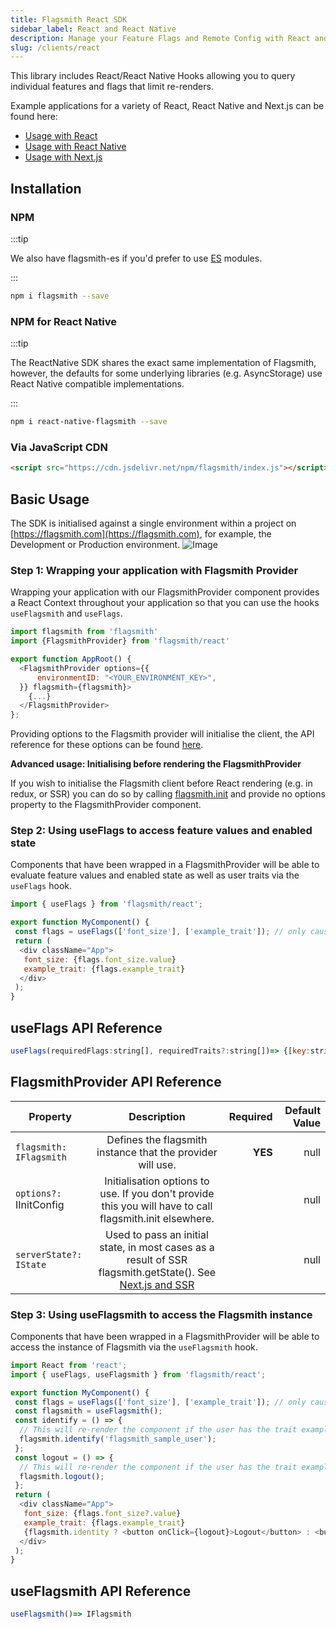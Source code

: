 ```yaml
---
title: Flagsmith React SDK
sidebar_label: React and React Native
description: Manage your Feature Flags and Remote Config with React and React Native Hooks.
slug: /clients/react
---
```


This library includes React/React Native Hooks allowing you to query individual features and flags that limit
re-renders.

Example applications for a variety of React, React Native and Next.js can be found here:

- [Usage with React](https://github.com/Flagsmith/flagsmith-js-client/tree/main/examples/react)
- [Usage with React Native](https://github.com/Flagsmith/flagsmith-js-client/tree/main/examples/react)
- [Usage with Next.js](https://github.com/Flagsmith/flagsmith-js-client/tree/main/examples/nextjs)

## Installation

### NPM

:::tip

We also have flagsmith-es if you'd prefer to use [ES](https://262.ecma-international.org/6.0/) modules.

:::

```bash
npm i flagsmith --save
```

### NPM for React Native

:::tip

The ReactNative SDK shares the exact same implementation of Flagsmith, however, the defaults for some underlying
libraries (e.g. AsyncStorage) use React Native compatible implementations.

:::

```bash
npm i react-native-flagsmith --save
```

### Via JavaScript CDN

```html
<script src="https://cdn.jsdelivr.net/npm/flagsmith/index.js"></script>
```

## Basic Usage

The SDK is initialised against a single environment within a project on [https://flagsmith.com](https://flagsmith.com),
for example, the Development or Production environment. ![Image](/img/api-key.png)

### Step 1: Wrapping your application with Flagsmith Provider

Wrapping your application with our FlagsmithProvider component provides a React Context throughout your application so
that you can use the hooks `useFlagsmith` and `useFlags`.

```javascript
import flagsmith from 'flagsmith'
import {FlagsmithProvider} from 'flagsmith/react'

export function AppRoot() {
  <FlagsmithProvider options={{
      environmentID: "<YOUR_ENVIRONMENT_KEY>",
  }} flagsmith={flagsmith}>
    {...}
  </FlagsmithProvider>
};
```

Providing options to the Flagsmith provider will initialise the client, the API reference for these options can be found
[here](/clients/javascript#initialisation-options).

**Advanced usage: Initialising before rendering the FlagsmithProvider**

If you wish to initialise the Flagsmith client before React rendering (e.g. in redux, or SSR) you can do so by calling
[flagsmith.init](http://localhost:3000/clients/javascript#example-initialising-the-sdk) and provide no options property
to the FlagsmithProvider component.

### Step 2: Using useFlags to access feature values and enabled state

Components that have been wrapped in a FlagsmithProvider will be able to evaluate feature values and enabled state as
well as user traits via the `useFlags` hook.

```javascript
import { useFlags } from 'flagsmith/react';

export function MyComponent() {
 const flags = useFlags(['font_size'], ['example_trait']); // only causes re-render if specified flag values / traits change
 return (
  <div className="App">
   font_size: {flags.font_size.value}
   example_trait: {flags.example_trait}
  </div>
 );
}
```

## useFlags API Reference

```javascript
useFlags(requiredFlags:string[], requiredTraits?:string[])=> {[key:string]: IFlagsmithTrait  or IFlagsmithFeature}
```

## FlagsmithProvider API Reference

| Property                 |                                                  Description                                                   | Required | Default Value |
| ------------------------ | :------------------------------------------------------------------------------------------------------------: | -------: | ------------: |
| `flagsmith: IFlagsmith`  |                           Defines the flagsmith instance that the provider will use.                           |  **YES** |          null |
| `options?: ` IInitConfig |    Initialisation options to use. If you don't provide this you will have to call flagsmith.init elsewhere.    |          |          null |
| `serverState?: IState`   | Used to pass an initial state, in most cases as a result of SSR flagsmith.getState(). See [Next.js and SSR](/) |          |          null |

### Step 3: Using useFlagsmith to access the Flagsmith instance

Components that have been wrapped in a FlagsmithProvider will be able to access the instance of Flagsmith via the
`useFlagsmith` hook.

```javascript
import React from 'react';
import { useFlags, useFlagsmith } from 'flagsmith/react';

export function MyComponent() {
 const flags = useFlags(['font_size'], ['example_trait']); // only causes re-render if specified flag values / traits change
 const flagsmith = useFlagsmith();
 const identify = () => {
  // This will re-render the component if the user has the trait example_trait or they have a different feature value for font_size
  flagsmith.identify('flagsmith_sample_user');
 };
 const logout = () => {
  // This will re-render the component if the user has the trait example_trait or they have a different feature value for font_size
  flagsmith.logout();
 };
 return (
  <div className="App">
   font_size: {flags.font_size?.value}
   example_trait: {flags.example_trait}
   {flagsmith.identity ? <button onClick={logout}>Logout</button> : <button onClick={identify}>Identify</button>}
  </div>
 );
}
```

## useFlagsmith API Reference

```javascript
useFlagsmith()=> IFlagsmith
```
